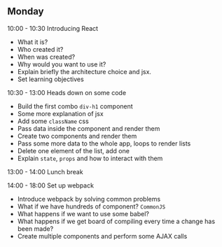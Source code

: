 ## Monday

10:00 - 10:30 Introducing React
- What it is?
- Who created it?
- When was created?
- Why would you want to use it?
- Explain briefly the architecture choice and jsx.
- Set learning objectives

10:30 - 13:00 Heads down on some code
- Build the first combo `div-h1` component
- Some more explanation of jsx
- Add some `className` css
- Pass data inside the component and render them
- Create two components and render them
- Pass some more data to the whole app, loops to render lists
- Delete one element of the list, add one
- Explain `state`, `props` and how to interact with them

13:00 - 14:00 Lunch break

14:00 - 18:00 Set up webpack 
- Introduce webpack by solving common problems
- What if we have hundreds of component? `CommonJS`
- What happens if we want to use some babel?
- What happens if we get board of compiling every time a change has been made?
- Create multiple components and perform some AJAX calls
